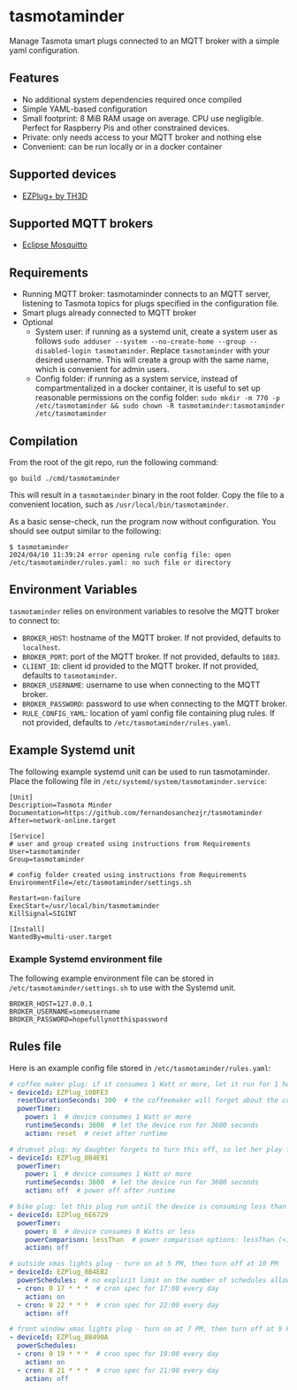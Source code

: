 # tasmotaminder

Manage Tasmota smart plugs connected to an MQTT broker with a simple yaml configuration.

## Features

* No additional system dependencies required once compiled
* Simple YAML-based configuration
* Small footprint: 8 MiB RAM usage on average. CPU use negligible. Perfect for Raspberry Pis and other constrained devices.
* Private: only needs access to your MQTT broker and nothing else
* Convenient: can be run locally or in a docker container

## Supported devices

* [EZPlug+ by TH3D](https://www.th3dstudio.com/product/ezplug-open-source-wifi-smart-plug/)

## Supported MQTT brokers

* [Eclipse Mosquitto](https://mosquitto.org/)

## Requirements

* Running MQTT broker: tasmotaminder connects to an MQTT server, listening to Tasmota topics for plugs specified in the configuration file.
* Smart plugs already connected to MQTT broker
* Optional
  * System user: if running as a systemd unit, create a system user as follows `sudo adduser --system --no-create-home --group --disabled-login tasmotaminder`. Replace `tasmotaminder` with your desired username. This will create a group with the same name, which is convenient for admin users.
  * Config folder: if running as a system service, instead of compartmentalized in a docker container, it is useful to set up reasonable permissions on the config folder: `sudo mkdir -m 770 -p /etc/tasmotaminder && sudo chown -R tasmotaminder:tasmotaminder /etc/tasmotaminder`

## Compilation

From the root of the git repo, run the following command:

```shell
go build ./cmd/tasmotaminder
```

This will result in a `tasmotaminder` binary in the root folder. Copy the file to a convenient location, such as `/usr/local/bin/tasmotaminder`.

As a basic sense-check, run the program now without configuration. You should see output similar to the following:

```shell
$ tasmotaminder
2024/04/10 11:39:24 error opening rule config file: open /etc/tasmotaminder/rules.yaml: no such file or directory
```

## Environment Variables

`tasmotaminder` relies on environment variables to resolve the MQTT broker to connect to:

* `BROKER_HOST`: hostname of the MQTT broker. If not provided, defaults to `localhost`.
* `BROKER_PORT`: port of the MQTT broker. If not provided, defaults to `1883`.
* `CLIENT_ID`: client id provided to the MQTT broker. If not provided, defaults to `tasmotaminder`.
* `BROKER_USERNAME`: username to use when connecting to the MQTT broker.
* `BROKER_PASSWORD`: password to use when connecting to the MQTT broker.
* `RULE_CONFIG_YAML`: location of yaml config file containing plug rules. If not provided, defaults to `/etc/tasmotaminder/rules.yaml`.

## Example Systemd unit

The following example systemd unit can be used to run tasmotaminder. Place the following file in `/etc/systemd/system/tasmotaminder.service`:

```
[Unit]
Description=Tasmota Minder
Documentation=https://github.com/fernandosanchezjr/tasmotaminder
After=network-online.target

[Service]
# user and group created using instructions from Requirements
User=tasmotaminder
Group=tasmotaminder

# config folder created using instructions from Requirements
EnvironmentFile=/etc/tasmotaminder/settings.sh

Restart=on-failure
ExecStart=/usr/local/bin/tasmotaminder
KillSignal=SIGINT

[Install]
WantedBy=multi-user.target
```

### Example Systemd environment file

The following example environment file can be stored in `/etc/tasmotaminder/settings.sh` to use with the Systemd unit.

```shell
BROKER_HOST=127.0.0.1
BROKER_USERNAME=someusername
BROKER_PASSWORD=hopefullynotthispassword
```

## Rules file

Here is an example config file stored in `/etc/tasmotaminder/rules.yaml`:

```yaml
# coffee maker plug: if it consumes 1 Watt or more, let it run for 1 hour, then reset
- deviceId: EZPlug_10BFE3
  resetDurationSeconds: 300  # the coffeemaker will forget about the coffee cycle if powered off for a few seconds
  powerTimer:
    power: 1  # device consumes 1 Watt or more
    runtimeSeconds: 3600  # let the device run for 3600 seconds
    action: reset  # reset after runtime

# drumset plug: my daughter forgets to turn this off, so let her play for an hour
- deviceId: EZPlug_8B4E91
  powerTimer:
    power: 1  # device consumes 1 Watt or more
    runtimeSeconds: 3600  # let the device run for 3600 seconds
    action: off  # power off after runtime

# bike plug: let this plug run until the device is consuming less than 8 Watts, which seems to be the green light on the charger
- deviceId: EZPlug_6E6729
  powerTimer:
    power: 8  # device consumes 8 Watts or less
    powerComparison: lessThan  # power comparison options: lessThan (<), greaterThan (>=), equalTo (==). Defaults to greaterThan.
    action: off

# outside xmas lights plug - turn on at 5 PM, then turn off at 10 PM
- deviceId: EZPlug_8B4EB2
  powerSchedules:  # no explicit limit on the number of schedules allowed for a plug - may be combined with powerTimer entries if sensical.
  - cron: 0 17 * * *  # cron spec for 17:00 every day
    action: on
  - cron: 0 22 * * *  # cron spec for 22:00 every day
    action: off

# front window xmas lights plug - turn on at 7 PM, then turn off at 9 PM
- deviceId: EZPlug_8B490A
  powerSchedules:
  - cron: 0 19 * * *  # cron spec for 19:00 every day
    action: on
  - cron: 0 21 * * *  # cron spec for 21:00 every day
    action: off
```

